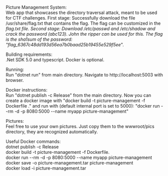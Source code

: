 Picture Management System:  
Web app that showcases the directory traversal attack, meant to be used for CTF
challenges. 
First stage:
Successfully download the file /usr/share/flag.txt that contains the flag.
The flag can be customized in the _flag.txt file.
Second stage:
Download /etc/passwd and /etc/shadow and crack the password (abc123).
John the ripper can be used for this. The flag is the sha1sum of the
password: "flag_6367c48dd193d56ea7b0baad25b19455e529f5ee_".

Building requirements:  
.Net SDK 5.0 and typescript. Docker is optional.

Running:  
Run "dotnet run" from main directory. 
Navigate to http://localhost:5003 with browser.

Docker instructions:  
Run "dotnet publish -c Release" from the main directory.
Now you can create a docker image with
"docker build -t picture-management -f Dockerfile ."
and run with (default internal port is set to 5000):
"docker run --rm -d -p 8080:5000 --name myapp picture-management"


Pictures:  
Feel free to use your own pictures.
Just copy them to the wwwroot/pics directory, they are recognized
automatically. 

Useful Docker commands:  
dotnet publish -c Release  
docker build -t picture-management -f Dockerfile.  
docker run --rm -d -p 8080:5000 --name myapp picture-management  
docker save -o picture-management.tar picture-management  
docker load -i picture-management.tar  


